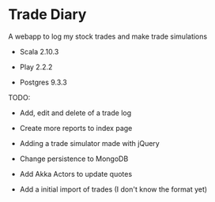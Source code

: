 Trade Diary
===========

A webapp to log my stock trades and make trade simulations

* Scala 2.10.3

* Play 2.2.2

* Postgres 9.3.3

TODO:

* Add, edit and delete of a trade log

* Create more reports to index page

* Adding a trade simulator made with jQuery

* Change persistence to MongoDB 

* Add Akka Actors to update quotes 

* Add a initial import of trades (I don't know the format yet)
